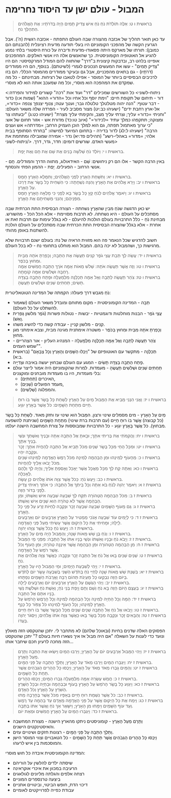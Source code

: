 # המבול - עולם ישן עד היסוד נחרימה

> בראשית ו ט: אֵלֶּה תּוֹלְדֹת נֹחַ נֹחַ אִישׁ צַדִּיק תָּמִים הָיָה בְּדֹרֹתָיו:  אֶת הָאֱלֹהִים הִתְהַלֶּךְ נֹחַ.  

עד כאן תואר תהליך של אכזבה מהצורה שבה העולם התפתח - אכזבה רגשית (ה’).
אבל הגרעין הקשה של מהפכני הקומוניזם היו בעלי תודעה מדעית רציונלית (להבנתם הם כמובן): תורתו של מארקס היתה פסאודו-מדעית ודיברה על כורח היסטורי בלתי נמנע להגיע אל האוטופיה הקומוניסטית.
כך שהאנשים אלה היו אנשי האלקים.
המהפכנים אופיינו בלהט רב, ובדבקות קיצונית ב"דרך" שהתווה להם המודל המרקסיסטי: הם היו "צַדִּיק תָּמִים" - עשו את המעשים הנכונים לגמרי (לשיטתם).
בנוסף, הם היו ממודרים (דֹרֹתָיו) - גם בתאים מהפכניים, אבל גם ובעיקר ממודרים מהמוסר הכללי. הם בזו לרכיבים הבסיסיים ביותר של המוסר - אפילו לטאבו של רציחות. מבחינתם - כל מה שמקדם את המהפכה הוא מוסרי, וכל מה שמעכב אותה הוא לא מוסרי.

<ניתוח-לשוני>
כל השורשים שמכילים "דר" ועוד אות "רכה" קשורים למידור והפרדה:
דור - תיחום של תקופת חיים: "וימת יוסף וכל אחיו וכל =הדור= ההוא" (שמות א:ו)
כדור - דבר עטוף: "הנה יהוה מטלטלך טלטלה גבר; ועטך עטה; צנוף יצנפך צנפה =כדור=, אל-ארץ רחבת ידים" (ישעיהו כב:יט)
מצור מסביב לעיר - הפרדה שלה משאר העולם: "וחניתי =כדור= עליך; וצרתי עליך מצב, והקימתי עליך מצרת" (ישעיהו כט:ג) "יבעתהו צר ומצוקה; תתקפהו כמלך עתיד =לכידור=" (איוב טו:כד)
מדורת אש - אזור תחום של אש: "כי ערוך מאתמול תפתה, גם הוא למלך הוכן העמיק הרחב; =מדרתה= אש ועצים הרבה" (ישעיהו ל:לג)
לדור בדירה - בתחום המיועד למישהו: "בחרתי הסתופף בבית אלהי; =מדור= באהלי-רשע" (תהילים פד:יא)
נדר - אמירה שמגבילה ומתחמת את מעשי האדם.
שורשים דומים: חדר, גדר, דרך.
</ניתוח-לשוני>

> בראשית ו י: וַיּוֹלֶד נֹחַ שְׁלֹשָׁה בָנִים אֶת שֵׁם אֶת חָם וְאֶת יָפֶת.  

באין הרבה הקשר - אלו הם רק ניחושים:
שֵׁם - האידאולוג, מתווה הדרך והמודלים.
חָם - אנשי הרחוב - הפעילים.
יָפֶת - ההמון הפתי והנסחף.

> בראשית ו יא: וַתִּשָּׁחֵת הָאָרֶץ לִפְנֵי הָאֱלֹהִים; וַתִּמָּלֵא הָאָרֶץ חָמָס.  
> בראשית ו יב: וַיַּרְא אֱלֹהִים אֶת הָאָרֶץ וְהִנֵּה נִשְׁחָתָה:  כִּי הִשְׁחִית כָּל בָּשָׂר אֶת דַּרְכּוֹ עַל הָאָרֶץ.  
> בראשית ו יג: וַיֹּאמֶר אֱלֹהִים לְנֹחַ קֵץ כָּל בָּשָׂר בָּא לְפָנַי כִּי מָלְאָה הָאָרֶץ חָמָס מִפְּנֵיהֶם; וְהִנְנִי מַשְׁחִיתָם אֶת הָאָרֶץ.  

יש כאן הדגשה שנֹחַ מבין שהאָרֶץ נשחתה - הצורה הבסיסית התת הכרתית שבה מסתכלים על העולם - היא נשחתה. לא תרבות מסויימת - אלא הכל הכל - מהשורש.
מבחינת נֹחַ - כלל התרבויות בעולם הולכות להיעלם - לא בגלל עימות עם תרבות זאת או אחרת - אלא בגלל שהצורה הבסיסית התת הכרתית שבה מסתכלים על העולם הולכת להשתנות באופן מהותי.

חשוב להדגיש שכל הנאמר פה הוא מזווית הראיה של נח: בעולם ישנם תרבויות שלא מרגישות כך, ושהמבול לא יכה בהם. המבול הוא מוחלט בתחומי נח - לא בכל העולם.

> בראשית ו יד: עֲשֵׂה לְךָ תֵּבַת עֲצֵי גֹפֶר קִנִּים תַּעֲשֶׂה אֶת הַתֵּבָה; וְכָפַרְתָּ אֹתָהּ מִבַּיִת וּמִחוּץ בַּכֹּפֶר.  
> בראשית ו טו: וְזֶה אֲשֶׁר תַּעֲשֶׂה אֹתָהּ:  שְׁלֹשׁ מֵאוֹת אַמָּה אֹרֶךְ הַתֵּבָה חֲמִשִּׁים אַמָּה רָחְבָּהּ וּשְׁלֹשִׁים אַמָּה קוֹמָתָהּ.  
> בראשית ו טז: צֹהַר תַּעֲשֶׂה לַתֵּבָה וְאֶל אַמָּה תְּכַלֶּנָּה מִלְמַעְלָה וּפֶתַח הַתֵּבָה בְּצִדָּהּ תָּשִׂים; תַּחְתִּיִּם שְׁנִיִּם וּשְׁלִשִׁים תַּעֲשֶׂהָ.  

נֹחַ מגבש דרך פעולה: הקמתה של המדינה הטוטאליטרית:

- תֵּבָה - המדינה הקומוניסטית - מקום מתוחם ומובדל משאר העולם (שאמור להשתלט על כל העולם).
- עֲצֵי גֹפֶר - הבנות מוחלטות ודוגמטיות - יבשות - נטולות פשרות (גֹפֶר מלשון גָּפְרִית וָאֵשׁ).
- קִנִּים - מלשון קניין - עבודה קשה כדי להשיג משהו.
- וְכָפַרְתָּ אֹתָהּ מִבַּיִת וּמִחוּץ בַּכֹּפֶר - משטרה אימתנית מגינה מבית, וצבא אימתני מגן מחוץ.
- צֹהַר תַּעֲשֶׂה לַתֵּבָה וְאֶל אַמָּה תְּכַלֶּנָּה מִלְמַעְלָה - המנהיג העליון - אור הצהריים - "שמש העמים".
- תְּכַלֶּנָּה - מתקשר עם האוטופיזם של "וַיְכֻלּוּ הַשָּׁמַיִם וְהָאָרֶץ וְכָל צְבָאָם" (בראשית ב:א).
- פֶתַח הַתֵּבָה בְּצִדָּהּ תָּשִׂים - המגע עם העולם שבחוץ יעשה באיבה וצְדִיָיה.
- תַּחְתִּיִּם שְׁנִיִּם וּשְׁלִשִׁים תַּעֲשֶׂהָ - מעמדות.
  למרות שהקומוניזם היה אמור לייצר עולם בלי מעמדות, היו בו מעמדות מובחנים ומוקצנים:
  - האיכרים (תַּחְתִּיִּם),
  - מעמד הפועלים (שְׁנִיִּם),
  - והמפלגה (שְׁלִשִׁים).

> בראשית ו יז: וַאֲנִי הִנְנִי מֵבִיא אֶת הַמַּבּוּל מַיִם עַל הָאָרֶץ לְשַׁחֵת כָּל בָּשָׂר אֲשֶׁר בּוֹ רוּחַ חַיִּים מִתַּחַת הַשָּׁמָיִם:  כֹּל אֲשֶׁר בָּאָרֶץ יִגְוָע.  

מַיִם עַל הָאָרֶץ - מים מסמלים שינוי ורצון. המַּבּוּל הוא שינוי עז וחזק מאוד.
לְשַׁחֵת כָּל בָּשָׂר (כל קבוצה) אֲשֶׁר בּוֹ רוּחַ חַיִּים (עם תרבות ברת שינוי) מִתַּחַת הַשָּׁמָיִם (שניתנת להשפעה מבחוץ). כֹּל אֲשֶׁר בָּאָרֶץ יִגְוָע - כל התרבויות שמבוססות על צורת המחשבה הישנה יעלמו.

> בראשית ו יח: וַהֲקִמֹתִי אֶת בְּרִיתִי אִתָּךְ; וּבָאתָ אֶל הַתֵּבָה אַתָּה וּבָנֶיךָ וְאִשְׁתְּךָ וּנְשֵׁי בָנֶיךָ אִתָּךְ.  
> בראשית ו יט: וּמִכָּל הָחַי מִכָּל בָּשָׂר שְׁנַיִם מִכֹּל תָּבִיא אֶל הַתֵּבָה לְהַחֲיֹת אִתָּךְ:  זָכָר וּנְקֵבָה יִהְיוּ.  
> בראשית ו כ: מֵהָעוֹף לְמִינֵהוּ וּמִן הַבְּהֵמָה לְמִינָהּ מִכֹּל רֶמֶשׂ הָאֲדָמָה לְמִינֵהוּ שְׁנַיִם מִכֹּל יָבֹאוּ אֵלֶיךָ לְהַחֲיוֹת.  
> בראשית ו כא: וְאַתָּה קַח לְךָ מִכָּל מַאֲכָל אֲשֶׁר יֵאָכֵל וְאָסַפְתָּ אֵלֶיךָ; וְהָיָה לְךָ וְלָהֶם לְאָכְלָה.  
> בראשית ו כב: וַיַּעַשׂ נֹחַ:  כְּכֹל אֲשֶׁר צִוָּה אֹתוֹ אֱלֹהִים כֵּן עָשָׂה.  
> בראשית ז א: וַיֹּאמֶר יְהוָה לְנֹחַ בֹּא אַתָּה וְכָל בֵּיתְךָ אֶל הַתֵּבָה:  כִּי אֹתְךָ רָאִיתִי צַדִּיק לְפָנַי בַּדּוֹר הַזֶּה.  
> בראשית ז ב: מִכֹּל הַבְּהֵמָה הַטְּהוֹרָה תִּקַּח לְךָ שִׁבְעָה שִׁבְעָה אִישׁ וְאִשְׁתּוֹ; וּמִן הַבְּהֵמָה אֲשֶׁר לֹא טְהֹרָה הִוא שְׁנַיִם אִישׁ וְאִשְׁתּוֹ.  
> בראשית ז ג: גַּם מֵעוֹף הַשָּׁמַיִם שִׁבְעָה שִׁבְעָה זָכָר וּנְקֵבָה לְחַיּוֹת זֶרַע עַל פְּנֵי כָל הָאָרֶץ.  
> בראשית ז ד: כִּי לְיָמִים עוֹד שִׁבְעָה אָנֹכִי מַמְטִיר עַל הָאָרֶץ אַרְבָּעִים יוֹם וְאַרְבָּעִים לָיְלָה; וּמָחִיתִי אֶת כָּל הַיְקוּם אֲשֶׁר עָשִׂיתִי מֵעַל פְּנֵי הָאֲדָמָה.  
> בראשית ז ה: וַיַּעַשׂ נֹחַ כְּכֹל אֲשֶׁר צִוָּהוּ יְהוָה.  
> בראשית ז ו: וְנֹחַ בֶּן שֵׁשׁ מֵאוֹת שָׁנָה; וְהַמַּבּוּל הָיָה מַיִם עַל הָאָרֶץ.  
> בראשית ז ז: וַיָּבֹא נֹחַ וּבָנָיו וְאִשְׁתּוֹ וּנְשֵׁי בָנָיו אִתּוֹ אֶל הַתֵּבָה:  מִפְּנֵי מֵי הַמַּבּוּל.  
> בראשית ז ח: מִן הַבְּהֵמָה הַטְּהוֹרָה וּמִן הַבְּהֵמָה אֲשֶׁר אֵינֶנָּה טְהֹרָה; וּמִן הָעוֹף וְכֹל אֲשֶׁר רֹמֵשׂ עַל הָאֲדָמָה.  
> בראשית ז ט: שְׁנַיִם שְׁנַיִם בָּאוּ אֶל נֹחַ אֶל הַתֵּבָה זָכָר וּנְקֵבָה:  כַּאֲשֶׁר צִוָּה אֱלֹהִים אֶת נֹחַ.  
> בראשית ז י: וַיְהִי לְשִׁבְעַת הַיָּמִים; וּמֵי הַמַּבּוּל הָיוּ עַל הָאָרֶץ.  
> בראשית ז יא: בִּשְׁנַת שֵׁשׁ מֵאוֹת שָׁנָה לְחַיֵּי נֹחַ בַּחֹדֶשׁ הַשֵּׁנִי בְּשִׁבְעָה עָשָׂר יוֹם לַחֹדֶשׁ בַּיּוֹם הַזֶּה נִבְקְעוּ כָּל מַעְיְנֹת תְּהוֹם רַבָּה וַאֲרֻבֹּת הַשָּׁמַיִם נִפְתָּחוּ.  
> בראשית ז יב: וַיְהִי הַגֶּשֶׁם עַל הָאָרֶץ אַרְבָּעִים יוֹם וְאַרְבָּעִים לָיְלָה.  
> בראשית ז יג: בְּעֶצֶם הַיּוֹם הַזֶּה בָּא נֹחַ וְשֵׁם וְחָם וָיֶפֶת בְּנֵי נֹחַ; וְאֵשֶׁת נֹחַ וּשְׁלֹשֶׁת נְשֵׁי בָנָיו אִתָּם אֶל הַתֵּבָה.  
> בראשית ז יד: הֵמָּה וְכָל הַחַיָּה לְמִינָהּ וְכָל הַבְּהֵמָה לְמִינָהּ וְכָל הָרֶמֶשׂ הָרֹמֵשׂ עַל הָאָרֶץ לְמִינֵהוּ; וְכָל הָעוֹף לְמִינֵהוּ כֹּל צִפּוֹר כָּל כָּנָף.  
> בראשית ז טו: וַיָּבֹאוּ אֶל נֹחַ אֶל הַתֵּבָה שְׁנַיִם שְׁנַיִם מִכָּל הַבָּשָׂר אֲשֶׁר בּוֹ רוּחַ חַיִּים.  
> בראשית ז טז: וְהַבָּאִים זָכָר וּנְקֵבָה מִכָּל בָּשָׂר בָּאוּ כַּאֲשֶׁר צִוָּה אֹתוֹ אֱלֹהִים; וַיִּסְגֹּר יְהוָה בַּעֲדוֹ.  

הפסוקים האלה שדנים בחיות (ובאוכל שלהם) לא מתחבר לי.
יתכן שהטקסט הזה מאולץ ונועד כדי לענות על השאלה "אם היה מבול אז איך נשארו חיות בעולם ?"
יתכן שהטקסט הזה מחכה לרעיון חכם שיחבר אותו...

> בראשית ז יז: וַיְהִי הַמַּבּוּל אַרְבָּעִים יוֹם עַל הָאָרֶץ; וַיִּרְבּוּ הַמַּיִם וַיִּשְׂאוּ אֶת הַתֵּבָה וַתָּרָם מֵעַל הָאָרֶץ.  
> בראשית ז יח: וַיִּגְבְּרוּ הַמַּיִם וַיִּרְבּוּ מְאֹד עַל הָאָרֶץ; וַתֵּלֶךְ הַתֵּבָה עַל פְּנֵי הַמָּיִם.  
> בראשית ז יט: וְהַמַּיִם גָּבְרוּ מְאֹד מְאֹד עַל הָאָרֶץ; וַיְכֻסּוּ כָּל הֶהָרִים הַגְּבֹהִים אֲשֶׁר תַּחַת כָּל הַשָּׁמָיִם.  
> בראשית ז כ: חֲמֵשׁ עֶשְׂרֵה אַמָּה מִלְמַעְלָה גָּבְרוּ הַמָּיִם; וַיְכֻסּוּ הֶהָרִים.  
> בראשית ז כא: וַיִּגְוַע כָּל בָּשָׂר הָרֹמֵשׂ עַל הָאָרֶץ בָּעוֹף וּבַבְּהֵמָה וּבַחַיָּה וּבְכָל הַשֶּׁרֶץ הַשֹּׁרֵץ עַל הָאָרֶץ וְכֹל הָאָדָם.  
> בראשית ז כב: כֹּל אֲשֶׁר נִשְׁמַת רוּחַ חַיִּים בְּאַפָּיו מִכֹּל אֲשֶׁר בֶּחָרָבָה מֵתוּ.  
> בראשית ז כג: וַיִּמַח אֶת כָּל הַיְקוּם אֲשֶׁר עַל פְּנֵי הָאֲדָמָה מֵאָדָם עַד בְּהֵמָה עַד רֶמֶשׂ וְעַד עוֹף הַשָּׁמַיִם וַיִּמָּחוּ מִן הָאָרֶץ; וַיִּשָּׁאֶר אַךְ נֹחַ וַאֲשֶׁר אִתּוֹ בַּתֵּבָה.  
> בראשית ז כד: וַיִּגְבְּרוּ הַמַּיִם עַל הָאָרֶץ חֲמִשִּׁים וּמְאַת יוֹם.  

- וַתָּרָם מֵעַל הָאָרֶץ - קומוניסטים ניתקו מהארץ הישנה - מצורת המחשבה והאיסטינקטים הישנים.
- וַתֵּלֶךְ הַתֵּבָה עַל פְּנֵי הַמָּיִם - רצונות חזקים ושינויים עזים.
- וַיְכֻסּוּ כָּל הֶהָרִים הַגְּבֹהִים אֲשֶׁר תַּחַת כָּל הַשָּׁמָיִם - כל הטאבויים וצווי המוסר הישן והמוסכמות בין איש לרעהו.

המדינה הקומוניסטית איבדה כל חוש מוסרי:

- שיסתה ילדים להלשין על הוריהם
- הרעיבה במכוון את איכרי אוקראינה
- רצחה אלפים והגלתה מליונים לגולאגים
- ביצעה טרנספרים המוניים
- דיכוי הדת, חופש הביטוי, וביטויים אתניים
- עבודת כפייה לפרוייקטים לאומיים

